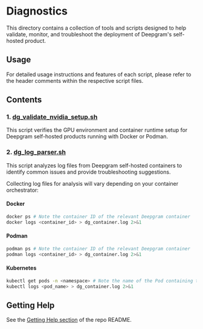 # Diagnostics

This directory contains a collection of tools and scripts designed to help validate, monitor, and troubleshoot the deployment of Deepgram's self-hosted product. 

## Usage

For detailed usage instructions and features of each script, please refer to the header comments within the respective script files.

## Contents
### 1. [dg_validate_nvidia_setup.sh](./dg_validate_nvidia_setup.sh)

This script verifies the GPU environment and container runtime setup for Deepgram self-hosted products running with Docker or Podman. 

### 2. [dg_log_parser.sh](./dg_log_parser.sh)
This script analyzes log files from Deepgram self-hosted containers to identify common issues and provide troubleshooting suggestions.

Collecting log files for analysis will vary depending on your container orchestrator:

#### Docker
```bash
docker ps # Note the container ID of the relevant Deepgram container
docker logs <container_id> > dg_container.log 2>&1
```
#### Podman
```bash
podman ps # Note the container ID of the relevant Deepgram container
podman logs <container_id> > dg_container.log 2>&1
```
#### Kubernetes
```bash
kubectl get pods -n <namespace> # Note the name of the Pod containing the relevant Deepgram container
kubectl logs <pod_name> > dg_container.log 2>&1
```

## Getting Help

See the [Getting Help section](../README.md#getting-help) of the repo README.
